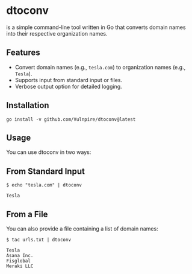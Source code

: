 # dtoconv

is a simple command-line tool written in Go that converts domain names into their respective organization names.

## Features

- Convert domain names (e.g., `tesla.com`) to organization names (e.g., `Tesla`).
- Supports input from standard input or files.
- Verbose output option for detailed logging.

## Installation

`go install -v github.com/Vulnpire/dtoconv@latest`

## Usage

You can use dtoconv in two ways:

## From Standard Input

```
$ echo "tesla.com" | dtoconv

Tesla
```

## From a File

You can also provide a file containing a list of domain names:

```
$ tac urls.txt | dtoconv

Tesla
Asana Inc.
Fisglobal
Meraki LLC
```
